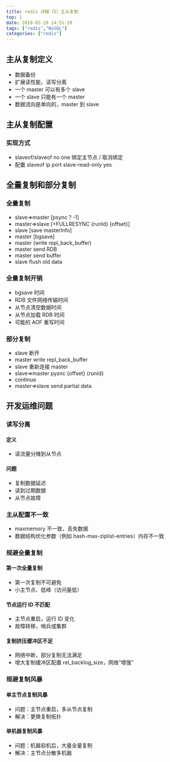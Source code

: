 ```yaml
---
title: redis 详解（5）主从复制
top: 1
date: 2018-02-20 14:51:29
tags: ["redis","NoSQL"]
categories: ["redis"]
---
```


## 主从复制定义

- 数据备份
- 扩展读性能，读写分离
- 一个 master 可以有多个 slave
- 一个 slave 只能有一个 master
- 数据流向是单向的，master 到 slave

## 主从复制配置

### 实现方式

- slaveof/slaveof no one 绑定主节点 / 取消绑定
- 配置
  slaveof ip port
  slave-read-only yes

## 全量复制和部分复制

### 全量复制

- slave=>master [psync？-1]
- master=>slave [+FULLRESYNC {runId} {offset}]
- slave [save masterInfo]
- master [bgsave]
- master (write repl_back_buffer)
- master send RDB
- master send buffer
- slave flush old data

### 全量复制开销

- bgsave 时间
- RDB 文件网络传输时间
- 从节点清空数据时间
- 从节点加载 RDB 时间
- 可能的 AOF 重写时间

### 部分复制

- slave 断开
- master write repl_back_buffer
- slave 重新连接 master
- slave=>master pysnc {offset} {runId}
- continue
- master=>slave send partial data

## 开发运维问题

### 读写分离

#### 定义

- 读流量分摊到从节点

#### 问题

- 复制数据延迟
- 读到过期数据
- 从节点故障

### 主从配置不一致

- maxmemory 不一致，丢失数据
- 数据结构优化参数（例如 hash-max-ziplist-entries）内存不一致

### 规避全量复制

#### 第一次全量复制

- 第一次复制不可避免
- 小主节点、低峰（访问量低）

#### 节点运行 ID 不匹配

- 主节点重启，运行 ID 变化
- 故障转移，哨兵或集群

#### 复制挤压缓冲区不足

- 网络中断，部分复制无法满足
- 增大复制缓冲区配置 rel_backlog_size，网络“增强”

### 规避复制风暴

#### 单主节点复制风暴

- 问题：主节点重启，多从节点复制
- 解决：更换复制拓扑

#### 单机器复制风暴

- 问题：机器宕机后，大量全量复制
- 解决：主节点分散多机器
